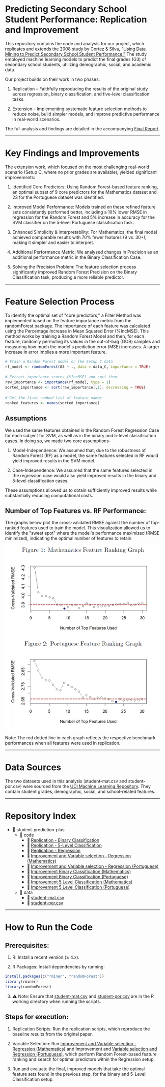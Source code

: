 # Predicting Secondary School Student Performance: Replication and Improvement
This repository contains the code and analysis for our project, which replicates and extends the 2008 study by Cortez & Silva, ["Using Data Mining to Predict Secondary School Student Performance."](https://www.researchgate.net/publication/228780408_Using_data_mining_to_predict_secondary_school_student_performance) The study employed machine learning models to predict the final grades (G3) of secondary school students, utilizing demographic, social, and academic data.

Our project builds on their work in two phases:

1. Replication – Faithfully reproducing the results of the original study across regression, binary classification, and five-level classification tasks.

2. Extension – Implementing systematic feature selection methods to reduce noise, build simpler models, and improve predictive performance in real-world scenarios.

The full analysis and findings are detailed in the accompanying [Final Report](Final_Report.pdf).


-------------------------------------------------------------------------------------------------------

# Key Findings and Improvements
The extension work, which focused on the most challenging real-world scenario (Setup C, where no prior grades are available), yielded significant improvements:

1. Identified Core Predictors: Using Random Forest-based feature ranking, an optimal subset of 9 core predictors for the Mathematics dataset and 23 for the Portuguese dataset was identified.
   
2. Improved Model Performance: Models trained on these refined feature sets consistently performed better, including a 10% lower RMSE in regression for the Random Forest and 5% increase in accuracy for the SVM classifier on the 5-level Portuguese classification task.
   
3. Enhanced Simplicity & Interpretability: For Mathematics, the final model achieved comparable results with 70% fewer features (9 vs. 30+), making it simpler and easier to interpret.

4. Additional Performance Metric: We analysed changes in Precision as an additional performance metric in the Binary Classification Case.
   
6. Solving the Precision Problem: The feature selection process significantly improved Random Forest Precision on the Binary Classification task, producing a more reliable predictor.

-------------------------------------------------------------------------------------------------------------------------------------------

# Feature Selection Process

To identify the optimal set of "core predictors," a Filter Method was implemented based on the feature importance metric from the randomForest package. The importance of each feature was calculated using the Percentage Increase in Mean Squared Error (%IncMSE). This method works by training a Random Forest Model and then, for each feature, randomly permuting its values in the out-of-bag (OOB) samples and measuring how much the model's prediction error (MSE) increases. A larger increase in error implies a more important feature.

```r
# Train a Random Forest model on the Setup C data
rf_model <- randomForest(G3 ~ ., data = data_C, importance = TRUE)

# Extract importance scores (%IncMSE) and sort them
raw_importance <- importance(rf_model, type = 1)
sorted_importance <- sort(raw_importance[,1], decreasing = TRUE)

# Get the final ranked list of feature names
ranked_features <- names(sorted_importance)

```

## Assumptions

We used the same features obtained in the Random Forest Regression Case for each subject for SVM, as well as in the binary and 5-level classification cases. In doing so, we made two core assumptions-

1. Model-Independence: We assumed that, due to the robustness of Random Forest (RF) as a model, the same features selected in RF would yield improved results in the SVM model.

2. Case-Independence: We assumed that the same features selected in the regression case would also yield improved results in the binary and 5-level classification cases.

These assumptions allowed us to obtain sufficiently improved results while substantially reducing computational costs. 

## Number of Top Features vs. RF Performance:

The graphs below plot the cross-validated RMSE against the number of top-ranked features used to train the model. This visualization allowed us to identify the "sweet spot" where the model's performance maximized (RMSE minimized), indicating the optimal number of features to retain.

![Top Features vs. RF Performance Graph](top_features_graph.png)

Note: The red dotted line in each graph reflects the respective benchmark performances when all features were used in replication.

----------------------------------------------------------------------------------------------------------------------------------

# Data Sources

The two datasets used in this analysis (student-mat.csv and student-por.csv) were sourced from the [UCI Machine Learning Repository](https://archive.ics.uci.edu/dataset/320/student+performance). They contain student grades, demographic, social, and school-related features.

-----------------------------------------------------------------------------------------------------------------------------------

# Repository Index

- 📂 student-prediction-plus
  - 📂 code
    - 📄 [Replication - Binary Classification](code/Replication_Binary_Classification.R)
    - 📄 [Replication - 5-Level Classification](code/Replication_5-Level_Classification.R)
    - 📄 [Replication - Regression](code/Replication_Regression.R)
    - 📄 [Improvement and Variable selection - Regression (Mathematics)](code/Improvement_Regression_and_Variable_Selection_Mathematics.R)
    - 📄 [Improvement and Variable selection - Regression (Portuguese)](code/Improvement_Regression_and_Variable_Selection_Portugese.R)
    - 📄 [Improvement Binary Classification (Mathematics)](code/Improvement_Binary_Classification_Mathematics.R)
    - 📄 [Improvement Binary Classification (Portuguese)](code/Improvement_Binary_Classification_Portugese.R)
    - 📄 [Improvement 5 Level Classification (Mathematics)](code/Improvement_5-Level_Classification_Mathematics.R)
    - 📄 [Improvement 5 Level Classification (Portuguese)](code/Improvement_5-Level_Classification_Portugese.R)
  - 📂 data
    - 📄 [student-mat.csv](data/student-mat.csv)
    - 📄 [student-por.csv](data/student-por.csv)
   
--------------------------------------------------------------------------------------------------------------------------------------------

# How to Run the Code

## Prerequisites:

1. R: Install a recent version (≥ 4.x).

2. R Packages: Install dependencies by running:

```r
install.packages(c("rminer", "randomForest"))
library(rminer)
library(randomForest)

```
3. ⚠ Note: Ensure that [student-mat.csv](data/student-mat.csv) and [student-por.csv](data/student-por.csv) are in the R working directory when running the scripts.

## Steps for execution:

1. Replication Scripts: Run the replication scripts, which reproduce the baseline results from the original paper.

2. Variable Selection: Run [Improvement and Variable selection - Regression (Mathematics)](code/Improvement_Regression_and_Variable_Selection_Mathematics.R) and Improvement and [Variable selection and Regression (Portuguese)](code/Improvement_Regression_and_Variable_Selection_Portugese.R), which perform Random Forest-based feature ranking and search for optimal predictors within the Regression setup.

3. Run and evaluate the final, improved models that take the optimal feature sets found in the previous step, for the binary and 5-Level Classification setup.


      



